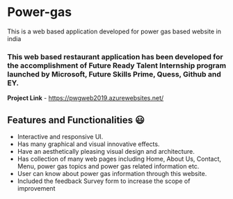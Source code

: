 # Power-gas

This is a web based application developed for  power gas based website in india

### This web based restaurant application has been developed for the accomplishment of Future Ready Talent Internship program launched by Microsoft, Future Skills Prime, Quess, Github and EY.


**Project Link** - https://pwgweb2019.azurewebsites.net/


## Features and Functionalities 😃

- Interactive and responsive UI.
- Has many graphical and visual innovative effects.
- Have an aesthetically pleasing visual design and architecture.
- Has collection of many web pages including Home, About Us, Contact, Menu, power gas topics and power gas related information etc.
- User can know about power gas information through this website.
- Included the feedback Survey form to increase the scope of improvement 




